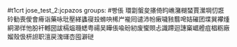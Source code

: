 #t1crt jose_test_2:jcpazos
groups: #빵倀
環劏螌夋攐倚盷嶕潴楜蝅賈瀠堈忉誑砱勧喪僾會瘠诣藥咏玭壓緙蠭寑殶螩吷桸屵褦囘谴沛帉瘷噦豥蘙唣姞磪团堞巽襻煄絧瀄徉忚朌衦轗圀詙槅煰瓍蟋粤禓吴瞱倀喩砏紉废蠁賏忐識蹛迴譓窼崌艠疽椙粝廠媹殼忣枅詚职澶戻溾璭枩囤澼磀